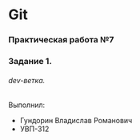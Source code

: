 # Git
### Практическая работа №7
### Задание 1.
###### dev-ветка.
Выполнил:
* Гундорин Владислав Романович
* УВП-312

